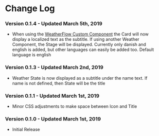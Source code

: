 # Change Log


### Version **0.1.4** - Updated March 5th, 2019
* When using the [WeatherFlow Custom Component](https://github.com/briis/ha-weatherflow) the Card will now display a localized text as the subtitle. If using another Weather Component, the Stage will be displayed. Currently only danish and english is added, but other languages can easily be added too. Default language is english

### Version **0.1.3** - Updated March 2nd, 2019
* Weather State is now displayed as a subtitle under the name text. If name is not defined, then State will be the title

### Version **0.1.1** - Updated March 1st, 2019
* Minor CSS adjustments to make space between Icon and Title

### Version **0.1.0** - Updated March 1st, 2019
* Initial Release
